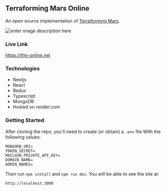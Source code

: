 ## Terraforming Mars Online
An open source implementation of [Terraforming Mars](https://www.fryxgames.se/games/terraforming-mars/).

![enter image description here](https://i.ibb.co/0DgSvHx/image.png)

### Live Link
https://tfm-online.net

### Technologies
 - Nextjs
 - React
 - Redux
 - Typescript
 - MongoDB
 - Hosted on render.com

### Getting Started
After cloning the repo, you'll need to create (or obtain) a `.env` file With the following values:
```
MONGODB_URI=
TOKEN_SECRET=
MAILGUN_PRIVATE_API_KEY=
DOMAIN_NAME=
ADMIN_NAMES=
```
Then run `npm install` and `npm run dev`. You will be able to see the site at:
```
http://localhost:3000
```
